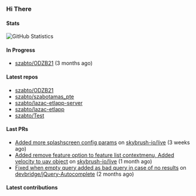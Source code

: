 ### Hi There

#### Stats

![GitHub Statistics](https://github-readme-stats.vercel.app/api?username=szabto&show_icons=true&count_private=true&hide_title=true&theme=transparent)

#### In Progress

- [szabto/ODZB21](https://github.com/szabto/ODZB21) (3 months ago)

#### Latest repos

- [szabto/ODZB21](https://github.com/szabto/ODZB21)
- [szabto/szabotamas_pte](https://github.com/szabto/szabotamas_pte)
- [szabto/lazac-etlapp-server](https://github.com/szabto/lazac-etlapp-server)
- [szabto/lazac-etlapp](https://github.com/szabto/lazac-etlapp)
- [szabto/Test](https://github.com/szabto/Test)

#### Last PRs

- [Added more splashscreen config params](https://github.com/skybrush-io/live/pull/30) on [skybrush-io/live](https://github.com/skybrush-io/live) (3 weeks ago)
- [Added remove feature option to feature list contextmenu, Added velocity to uav object](https://github.com/skybrush-io/live/pull/29) on [skybrush-io/live](https://github.com/skybrush-io/live) (1 month ago)
- [Fixed when empty query added as bad query in case of no results](https://github.com/devbridge/jQuery-Autocomplete/pull/845) on [devbridge/jQuery-Autocomplete](https://github.com/devbridge/jQuery-Autocomplete) (2 months ago)

#### Latest contributions



